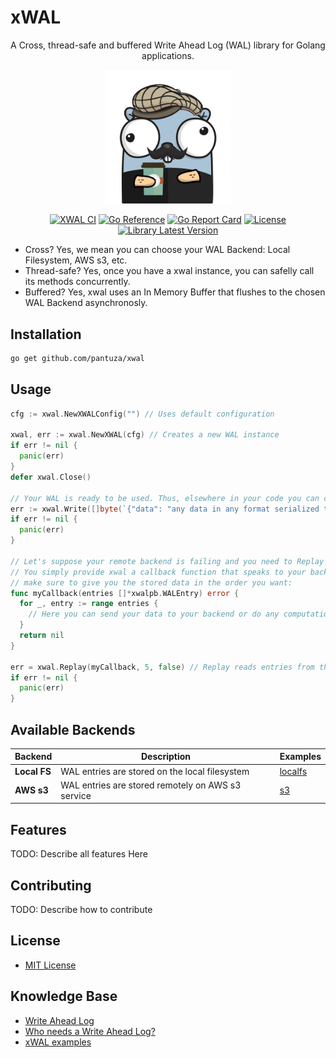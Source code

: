 
# xWAL

<div align="center">

A Cross, thread-safe and buffered Write Ahead Log (WAL) library for Golang applications.

<img src="./assets/xwal-gopher.png" alt="xWAL Logo" width="200"/>

[![XWAL CI](https://github.com/pantuza/xwal/actions/workflows/main.yml/badge.svg)](https://github.com/pantuza/xwal/actions/workflows/main.yml)
[![Go Reference](https://pkg.go.dev/badge/github.com/pantuza/xwal)](https://pkg.go.dev/github.com/pantuza/xwal)
[![Go Report Card](https://goreportcard.com/badge/github.com/pantuza/xwal)](https://goreportcard.com/report/github.com/pantuza/xwal)
[![License](https://img.shields.io/badge/License-MIT-blue.svg)](https://opensource.org/licenses/MIT)
[![Library Latest Version](https://img.shields.io/badge/Package_Latest_Version-blue)](https://github.com/pantuza/xwal/releases)

</div>

* Cross? Yes, we mean you can choose your WAL Backend: Local Filesystem, AWS s3, etc.
* Thread-safe? Yes, once you have a xwal instance, you can safelly call its methods concurrently.
* Buffered? Yes, xwal uses an In Memory Buffer that flushes to the chosen WAL Backend asynchronosly.

## Installation
```bash
go get github.com/pantuza/xwal
```

## Usage

```go
cfg := xwal.NewXWALConfig("") // Uses default configuration

xwal, err := xwal.NewXWAL(cfg) // Creates a new WAL instance
if err != nil {
  panic(err)
}
defer xwal.Close()

// Your WAL is ready to be used. Thus, elsewhere in your code you can call:
err := xwal.Write([]byte(`{"data": "any data in any format serialized to bytes you want to persist in the WAL"}`))
if err != nil {
  panic(err)
}

// Let's suppose your remote backend is failing and you need to Replay data from WAL to it.
// You simply provide xwal a callback function that speaks to your backend and xwal will
// make sure to give you the stored data in the order you want:
func myCallback(entries []*xwalpb.WALEntry) error {
  for _, entry := range entries {
    // Here you can send your data to your backend or do any computation you want
  }
  return nil
}

err = xwal.Replay(myCallback, 5, false) // Replay reads entries from the WAL and sends to your callback function
if err != nil {
  panic(err)
}
```

## Available Backends

| Backend | Description   | Examples   |
|-------------- | -------------- | -------------- |
| **Local FS**    | WAL entries are stored on the local filesystem     | [localfs](./examples/)     |
| **AWS s3**    | WAL entries are stored remotely on AWS s3 service    | [s3](./examples/)  |


## Features
TODO: Describe all features Here

## Contributing
TODO: Describe how to contribute

## License
* [MIT License](./LICENSE)

## Knowledge Base
* [Write Ahead Log](https://en.wikipedia.org/wiki/Write-ahead_logging)
* [Who needs a Write Ahead Log?](https://www.cockroachlabs.com/blog/who-needs-a-write-ahead-log/)
* [xWAL examples](./examples)
